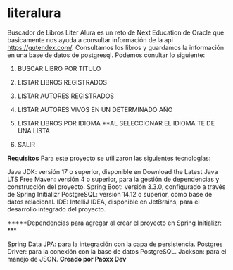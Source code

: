 

# literalura
Buscador de Libros
Liter Alura es un reto de Next Education de Oracle que basicamente nos ayuda a consultar información de la api https://gutendex.com/.
Consultamos los libros y guardamos la información en una base de datos de postgresql.
Podemos conultar lo siguiente:
1. BUSCAR LIBRO POR TITULO
2. LISTAR LIBROS REGISTRADOS
3. LISTAR AUTORES REGISTRADOS
4. LISTAR AUTORES VIVOS EN UN DETERMINADO AÑO
5. LISTAR LIBROS POR IDIOMA
   **AL SELECCIONAR EL IDIOMA TE DE UNA LISTA

0. SALIR

****Requisitos**** 
Para este proyecto se utilizaron las siguientes tecnologías:

Java JDK: versión 17 o superior, disponible en Download the Latest Java LTS Free
Maven: versión 4 o superior, para la gestión de dependencias y construcción del proyecto.
Spring Boot: versión 3.3.0, configurado a través de Spring Initializr
PostgreSQL: versión 14.12 o superior, como base de datos relacional.
IDE: IntelliJ IDEA, disponible en JetBrains, para el desarrollo integrado del proyecto.

*****Dependencias para agregar al crear el proyecto en Spring Initializr:  ***

Spring Data JPA: para la integración con la capa de persistencia.
Postgres Driver: para la conexión con la base de datos PostgreSQL.
Jackson: para el manejo de JSON.
**Creado por Paoxx Dev**
